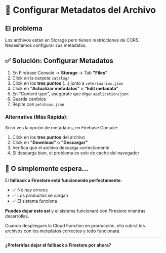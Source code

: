 # 🔧 Configurar Metadatos del Archivo

## El problema

Los archivos están en Storage pero tienen restricciones de CORS. Necesitamos configurar sus metadatos.

## ✅ Solución: Configurar Metadatos

1. En Firebase Console → **Storage** → Tab **"Files"**
2. Click en la carpeta `catalog/`
3. Click en los **tres puntos** (...) junto a `veterinarios.json`
4. Click en **"Actualizar metadatos"** o **"Edit metadata"**
5. En "Content type", asegúrate que diga: `application/json`
6. Guarda cambios
7. Repite con `petshops.json`

### Alternativa (Más Rápida):

Si no ves la opción de metadatos, en Firebase Console:
1. Click en los **tres puntos** del archivo
2. Click en **"Download"** o **"Descargar"**
3. Verifica que el archivo descarga correctamente
4. Si descarga bien, el problema es solo de caché del navegador

## 🔄 O simplemente espera...

El **fallback a Firestore está funcionando perfectamente**:
- ✅ No hay errores
- ✅ Los productos se cargan
- ✅ El sistema funciona

**Puedes dejar esto así** y el sistema funcionará con Firestore mientras desarrollas.

Cuando despliegues la Cloud Function en producción, ella subirá los archivos con los metadatos correctos y todo funcionará.

---

**¿Preferirías dejar el fallback a Firestore por ahora?**


